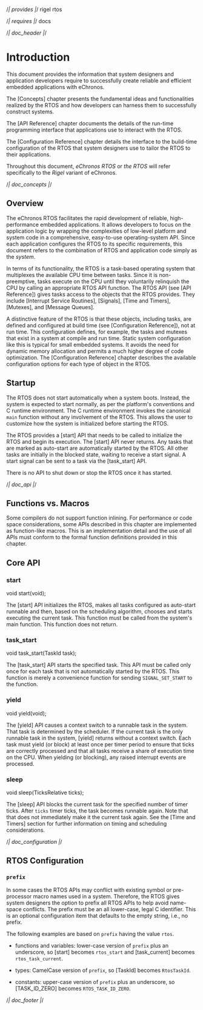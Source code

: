 /*| provides |*/
rigel
rtos

/*| requires |*/
docs

/*| doc_header |*/
<!-- %title eChronos Manual: Rigel Variant -->
<!-- %version 0.2 -->
<!-- %docid Wq8tAN -->


# Introduction

This document provides the information that system designers and application developers require to successfully create reliable and efficient embedded applications with eChronos.

The [Concepts] chapter presents the fundamental ideas and functionalities realized by the RTOS and how developers can harness them to successfully construct systems.

The [API Reference] chapter documents the details of the run-time programming interface that applications use to interact with the RTOS.

The [Configuration Reference] chapter details the interface to the build-time configuration of the RTOS that system designers use to tailor the RTOS to their applications.

Throughout this document, *eChronos RTOS* or *the RTOS* will refer specifically to the *Rigel* variant of eChronos.

/*| doc_concepts |*/
## Overview

The eChronos RTOS facilitates the rapid development of reliable, high-performance embedded applications.
It allows developers to focus on the application logic by wrapping the complexities of low-level platform and system code in a comprehensive, easy-to-use operating-system API.
Since each application configures the RTOS to its specific requirements, this document refers to the combination of RTOS and application code simply as the *system*.

In terms of its functionality, the RTOS is a task-based operating system that multiplexes the available CPU time between tasks.
Since it is non-preemptive, tasks execute on the CPU until they voluntarily relinquish the CPU by calling an appropriate RTOS API function.
The RTOS API (see [API Reference]) gives tasks access to the objects that the RTOS provides.
They include [Interrupt Service Routines], [Signals], [Time and Timers], [Mutexes], and [Message Queues].

A distinctive feature of the RTOS is that these objects, including tasks, are defined and configured at build time (see [Configuration Reference]), not at run time.
This configuration defines, for example, the tasks and mutexes that exist in a system at compile and run time.
Static system configuration like this is typical for small embedded systems.
It avoids the need for dynamic memory allocation and permits a much higher degree of code optimization.
The [Configuration Reference] chapter describes the available configuration options for each type of object in the RTOS.


## Startup

The RTOS does not start automatically when a system boots.
Instead, the system is expected to start normally, as per the platform's conventions and C runtime environment.
The C runtime environment invokes the canonical `main` function without any involvement of the RTOS.
This allows the user to customize how the system is initialized before starting the RTOS.

The RTOS provides a [<span class="api">start</span>] API that needs to be called to initialize the RTOS and begin its execution.
The [<span class="api">start</span>] API never returns.
Any tasks that are marked as auto-start are automatically started by the RTOS.
All other tasks are initially in the blocked state, waiting to receive a start signal.
A start signal can be sent to a task via the [<span class="api">task_start</span>] API.

There is no API to shut down or stop the RTOS once it has started.

/*| doc_api |*/
## Functions vs. Macros

Some compilers do not support function inlining.
For performance or code space considerations, some APIs described in this chapter are implemented as function-like macros.
This is an implementation detail and the use of all APIs must conform to the formal function definitions provided in this chapter.


## Core API

### <span class="api">start</span>

<div class="codebox">void start(void);</div>

The [<span class="api">start</span>] API initializes the RTOS, makes all tasks configured as auto-start runnable and then, based on the scheduling algorithm, chooses and starts executing the current task.
This function must be called from the system's main function.
This function does not return.

### <span class="api">task_start</span>

<div class="codebox">void task_start(TaskId task);</div>

The [<span class="api">task_start</span>] API starts the specified task.
This API must be called only once for each task that is not automatically started by the RTOS.
This function is merely a convenience function for sending `SIGNAL_SET_START` to the function.

### <span class="api">yield</span>

<div class="codebox">void yield(void);</div>

The [<span class="api">yield</span>] API causes a context switch to a runnable task in the system.
That task is determined by the scheduler.
If the current task is the only runnable task in the system, [<span class="api">yield</span>] returns without a context switch.
Each task must yield (or block) at least once per timer period to ensure that ticks are correctly processed and that all tasks receive a share of execution time on the CPU.
When yielding (or blocking), any raised interrupt events are processed.

### <span class="api">sleep</span>

<div class="codebox">void sleep(TicksRelative ticks);</div>

The [<span class="api">sleep</span>] API blocks the current task for the specified number of timer ticks.
After `ticks` timer ticks, the task becomes runnable again.
Note that that does not immediately make it the current task again.
See the [Time and Timers] section for further information on timing and scheduling considerations.


/*| doc_configuration |*/
## RTOS Configuration

### `prefix`

In some cases the RTOS APIs may conflict with existing symbol or pre-processor macro names used in a system.
Therefore, the RTOS gives system designers the option to prefix all RTOS APIs to help avoid name-space conflicts.
The prefix must be an all lower-case, legal C identifier.
This is an optional configuration item that defaults to the empty string, i.e., no prefix.

The following examples are based on `prefix` having the value `rtos`.

* functions and variables: lower-case version of `prefix` plus an underscore, so [<span class="api">start</span>] becomes `rtos_start` and [<span class="api">task_current</span>] becomes `rtos_task_current`.

* types: CamelCase version of `prefix`, so [<span class="api">TaskId</span>] becomes `RtosTaskId`.

* constants: upper-case version of `prefix` plus an underscore, so [<span class="api">TASK_ID_ZERO</span>] becomes `RTOS_TASK_ID_ZERO`.

/*| doc_footer |*/
